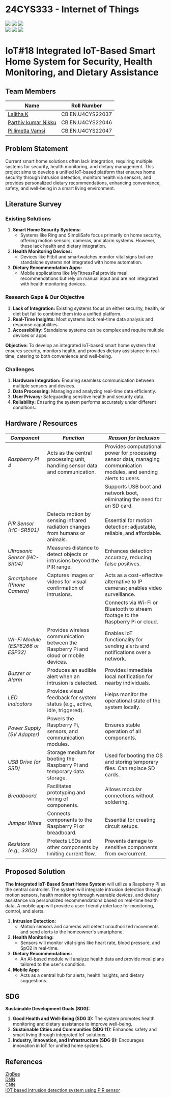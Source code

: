 # 24CYS333 - Internet of Things
![](https://img.shields.io/badge/Batch-22CYS-lightgreen) ![](https://img.shields.io/badge/UG-blue) ![](https://img.shields.io/badge/Subject-IoT-blue)
<br/>
![](https://img.shields.io/badge/Lecture-2-orange) ![](https://img.shields.io/badge/Practical-3-orange) ![](https://img.shields.io/badge/Credits-3-orange) <br/>

# IoT#18 Integrated IoT-Based Smart Home System for Security, Health Monitoring, and Dietary Assistance
## Team Members
|   **Name** |   **Roll Number**   |
|------------|---------------------|
|[Lalitha K](https://github.com/Lalitha0614)   |CB.EN.U4CYS22037     |
|[Parthiv kumar Nikku](https://github.com/parthivkumarnikku)   |CB.EN.U4CYS22046     |
|[Pillimetla Vamsi](https://github.com/pillimetlavamsi)      |CB.EN.U4CYS22047     |
## Problem Statement
Current smart home solutions often lack integration, requiring multiple systems for security, health monitoring, and dietary management. This project aims to develop a unified IoT-based platform that ensures home security through intrusion detection, monitors health via sensors, and provides personalized dietary recommendations, enhancing convenience, safety, and well-being in a smart living environment.

## Literature Survey
### Existing Solutions
1. **Smart Home Security Systems:** 
   - Systems like Ring and SimpliSafe focus primarily on home security, offering motion sensors, cameras, and alarm systems. However, these lack health and dietary integration.
2. **Health Monitoring Devices:**
   - Devices like Fitbit and smartwatches monitor vital signs but are standalone systems not integrated with home automation.
3. **Dietary Recommendation Apps:**
   - Mobile applications like MyFitnessPal provide meal recommendations but rely on manual input and are not integrated with health monitoring devices.
### Research Gaps & Our Objective
1. **Lack of Integration:** Existing systems focus on either security, health, or diet but fail to combine them into a unified platform.
2. **Real-Time Insights:** Most systems lack real-time data analysis and response capabilities.
3. **Accessibility:** Standalone systems can be complex and require multiple devices or apps.

**Objective:** To develop an integrated IoT-based smart home system that ensures security, monitors health, and provides dietary assistance in real-time, catering to both convenience and well-being.

### Challenges
1. **Hardware Integration:** Ensuring seamless communication between multiple sensors and devices.
2. **Data Processing:** Managing and analyzing real-time data efficiently.
3. **User Privacy:** Safeguarding sensitive health and security data.
4. **Reliability:** Ensuring the system performs accurately under different conditions.

## Hardware / Resources

| *Component*               | *Function*                                               | *Reason for Inclusion*                                                                 |
|------------------------------|-----------------------------------------------------------|-----------------------------------------------------------------------------------------|
| *Raspberry Pi 4*           | Acts as the central processing unit, handling sensor data and communication. | Provides computational power for processing sensor data, managing communication modules, and sending alerts to users. |
|                              |                                                           | Supports USB boot and network boot, eliminating the need for an SD card.               |
| *PIR Sensor (HC-SR501)*    | Detects motion by sensing infrared radiation changes from humans or animals. | Essential for motion detection; adjustable, reliable, and affordable.                  |
| *Ultrasonic Sensor (HC-SR04)* | Measures distance to detect objects or intrusions beyond the PIR range.  | Enhances detection accuracy, reducing false positives.                                 |
| *Smartphone (Phone Camera)*| Captures images or videos for visual confirmation of intrusions. | Acts as a cost-effective alternative to IP cameras; enables video surveillance.         |
|                              |                                                           | Connects via Wi-Fi or Bluetooth to stream footage to the Raspberry Pi or cloud.         |
| *Wi-Fi Module (ESP8266 or ESP32)* | Provides wireless communication between the Raspberry Pi and cloud or mobile devices. | Enables IoT functionality for sending alerts and notifications over a network.         |
| *Buzzer or Alarm*          | Produces an audible alert when an intrusion is detected.  | Provides immediate local notification for nearby individuals.                          |
| *LED Indicators*           | Provides visual feedback for system status (e.g., active, idle, triggered). | Helps monitor the operational state of the system locally.                              |
| *Power Supply (5V Adapter)*| Powers the Raspberry Pi, sensors, and communication modules. | Ensures stable operation of all components.                                            |
| *USB Drive (or SSD)*       | Storage medium for booting the Raspberry Pi and temporary data storage. | Used for booting the OS and storing temporary files. Can replace SD cards.             |
| *Breadboard*               | Facilitates prototyping and wiring of components.         | Allows modular connections without soldering.                                          |
| *Jumper Wires*             | Connects components to the Raspberry Pi or breadboard.    | Essential for creating circuit setups.                                                 |
| *Resistors (e.g., 330Ω)*   | Protects LEDs and other components by limiting current flow. | Prevents damage to sensitive components from overcurrent.                               |

## Proposed Solution
**The Integrated IoT-Based Smart Home System** will utilize a Raspberry Pi as the central controller. The system will integrate intrusion detection through motion sensors, health monitoring through wearable devices, and dietary assistance via personalized recommendations based on real-time health data. A mobile app will provide a user-friendly interface for monitoring, control, and alerts.
1. **Intrusion Detection:**
   - Motion sensors and cameras will detect unauthorized movements and send alerts to the homeowner's smartphone.
2. **Health Monitoring:**
   - Sensors will monitor vital signs like heart rate, blood pressure, and SpO2 in real-time.
3. **Dietary Recommendations:**
   - An AI-based module will analyze health data and provide meal plans tailored to the user's condition.
4. **Mobile App:**
   - Acts as a central hub for alerts, health insights, and dietary suggestions.

## SDG
**Sustainable Development Goals (SDG):**
1. **Good Health and Well-Being (SDG 3):** The system promotes health monitoring and dietary assistance to improve well-being.
2. **Sustainable Cities and Communities (SDG 11):** Enhances safety and smart living through integrated IoT solutions.
3. **Industry, Innovation, and Infrastructure (SDG 9):** Encourages innovation in IoT for unified home systems.

## References
[ZigBee](https://www.scitepress.org/Link.aspx?doi=10.5220/0009342200570068)  
[DNN](https://www.mdpi.com/2073-431X/12/2/34)  
[CNN](https://www.readcube.com/articles/10.7717/peerj-cs.721)  
[IOT based intrusion detection system using PIR sensor](https://ieeexplore.ieee.org/abstract/document/8256877)
